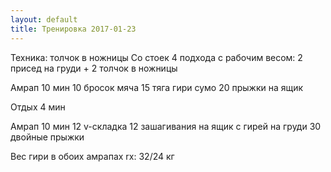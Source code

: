 ```yaml
---
layout: default
title: Тренировка 2017-01-23
---
```


Техника: толчок в ножницы
Со стоек 4 подхода с рабочим весом:
2 присед на груди + 2 толчок в ножницы

Амрап 10 мин
10 бросок мяча
15 тяга гири сумо
20 прыжки на ящик

Отдых 4 мин

Амрап 10 мин
12 v-складка
12 зашагивания на ящик с гирей на груди
30 двойные прыжки

Вес гири в обоих амрапах rx: 32/24 кг